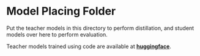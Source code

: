 # Model Placing Folder

Put the teacher models in this directory to perform distillation, and student models over here to perform evaluation.

Teacher models trained using code are available at **[huggingface](https://huggingface.co/ggfly/DD4RL-procgen-teachermodels/tree/main)**.
